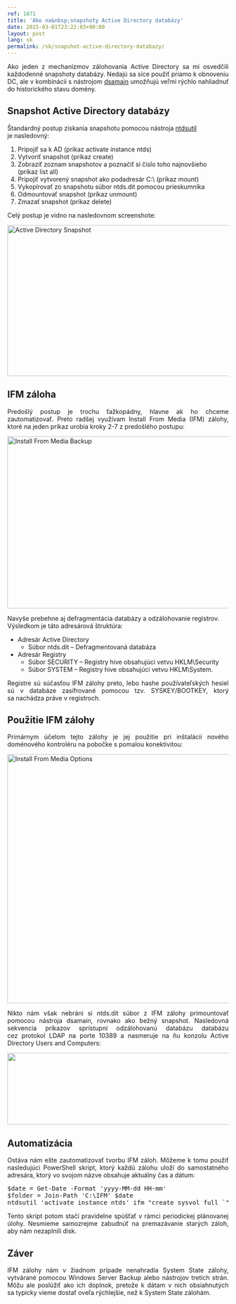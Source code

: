 ```yaml
---
ref: 1071
title: 'Ako na&nbsp;snapshoty Active Directory databázy'
date: 2015-03-01T23:22:03+00:00
layout: post
lang: sk
permalink: /sk/snapshot-active-directory-databazy/
---
```

<p align="justify">
  Ako jeden z mechanizmov zálohovania Active Directory sa mi osvedčili každodenné snapshoty databázy. Nedajú sa síce použiť priamo k obnoveniu DC, ale v kombinácii s nástrojom <a title="Dsamain" href="https://technet.microsoft.com/en-us/library/cc772168.aspx">dsamain</a> umožňujú veľmi rýchlo nahliadnuť do historického stavu domény.
</p>

<!--more-->

## Snapshot Active Directory databázy

Štandardný postup získania snapshotu pomocou nástroja [ntdsutil](https://technet.microsoft.com/en-us/library/cc731620.aspx "ntdsutil snapshot") je nasledovný:

  1. Pripojiť sa&nbsp;k&nbsp;AD (príkaz activate instance ntds)
  2. Vytvoriť snapshot (príkaz create)
  3. Zobraziť zoznam snapshotov a&nbsp;poznačiť si&nbsp;číslo toho najnovšieho (príkaz list all)
  4. Pripojiť vytvorený snapshot ako podadresár C:\ (príkaz mount)
  5. Vykopírovať zo snapshotu súbor ntds.dit pomocou prieskumníka
  6. Odmountovať snapshot (príkaz unmount)
  7. Zmazať snapshot (príkaz delete)

Celý postup je&nbsp;vidno na nasledovnom screenshote:

<img class="aligncenter wp-image-1891 size-full" src="https://www.dsinternals.com/wp-content/uploads/ad_snapshot.png" alt="Active Directory Snapshot" width="677" height="343" srcset="https://www.dsinternals.com/wp-content/uploads/ad_snapshot.png 677w, https://www.dsinternals.com/wp-content/uploads/ad_snapshot-300x152.png 300w" sizes="(max-width: 677px) 100vw, 677px" /> 

## IFM záloha

<p align="justify">
  Predošlý postup je trochu ťažkopádny, hlavne ak ho chceme zautomatizovať. Preto radšej využívam Install From&nbsp;Media (IFM) zálohy, ktoré na jeden príkaz urobia kroky 2-7 z predošlého postupu:
</p>

<img class="aligncenter wp-image-1901 size-full" src="https://www.dsinternals.com/wp-content/uploads/ad_ifm.png" alt="Install From&nbsp;Media Backup" width="677" height="391" srcset="https://www.dsinternals.com/wp-content/uploads/ad_ifm.png 677w, https://www.dsinternals.com/wp-content/uploads/ad_ifm-300x173.png 300w" sizes="(max-width: 677px) 100vw, 677px" /> 

Navyše prebehne aj&nbsp;defragmentácia databázy a odzálohovanie registrov. Výsledkom je táto adresárová štruktúra:

  * Adresár Active Directory 
      * Súbor ntds.dit &#8211; Defragmentovaná databáza
  * Adresár Registry 
      * Súbor SECURITY &#8211; Registry hive obsahujúci vetvu HKLM\Security
      * Súbor SYSTEM &#8211; Registry hive obsahujúci vetvu HKLM\System.

<p align="justify">
  Registre sú súčasťou IFM zálohy preto, lebo hashe používateľských hesiel sú v databáze zasifrované pomocou tzv. SYSKEY/BOOTKEY, ktorý sa nachádza práve v registroch.
</p>

## Použitie IFM zálohy

<p align="justify">
  Primárnym účelom tejto zálohy je jej použitie pri inštalácii nového doménového kontroléru na pobočke s pomalou konektivitou:
</p>

[<img class="aligncenter" src="https://i-technet.sec.s-msft.com/dynimg/IC586842.gif" alt="Install From&nbsp;Media Options" width="773" height="566" />](https://i-technet.sec.s-msft.com/dynimg/IC586842.gif)

<p align="justify">
  Nikto nám však nebráni si&nbsp;ntds.dit súbor z IFM zálohy primountovať pomocou nástroja dsamain, rovnako ako bežný snapshot. Nasledovná sekvencia príkazov sprístupní odzálohovanú databázu databázu cez protokol LDAP na porte 10389 a nasmeruje na ňu konzolu Active Directory Users and Computers:
</p>

<img class="aligncenter wp-image-1951 size-full" src="https://www.dsinternals.com/wp-content/uploads/dsamain1.png" alt="" width="677" height="163" srcset="https://www.dsinternals.com/wp-content/uploads/dsamain1.png 677w, https://www.dsinternals.com/wp-content/uploads/dsamain1-300x72.png 300w" sizes="(max-width: 677px) 100vw, 677px" /> 

## Automatizácia

<p align="justify">
  Ostáva nám ešte zautomatizovať tvorbu IFM záloh. Môžeme k tomu použiť nasledujúci PowerShell skript, ktorý každú zálohu uloží do samostatného adresára, ktorý vo svojom názve obsahuje aktuálny čas a dátum:
</p>

<pre class="lang:ps decode:true">$date = Get-Date -Format 'yyyy-MM-dd HH-mm'
$folder = Join-Path 'C:\IFM' $date
ntdsutil 'activate instance ntds' ifm "create sysvol full `"$folder`"" quit quit</pre>

<p align="justify">
  Tento skript potom stačí pravidelne spúšťať v rámci periodickej plánovanej úlohy. Nesmieme samozrejme zabudnúť na premazávanie starých záloh, aby nám nezaplnili disk.
</p>

## Záver

<p align="justify">
  IFM zálohy nám v žiadnom prípade nenahradia System State zálohy, vytvárané pomocou Windows Server Backup alebo nástrojov tretích strán. Môžu ale poslúžiť ako ich doplnok, pretože k dátam v nich obsiahnutých sa typicky vieme dostať oveľa rýchlejšie, než k System State zálohám.
</p>